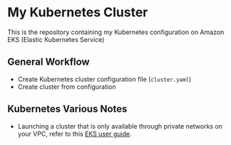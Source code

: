 # My Kubernetes Cluster

This is the repository containing my Kubernetes configuration on Amazon EKS (Elastic Kubernetes Service)

## General Workflow

* Create Kubernetes cluster configuration file (`cluster.yaml`)
* Create cluster from configuration

## Kubernetes Various Notes

* Launching a cluster that is only available through private networks on your VPC, refer to this [EKS user guide](https://docs.aws.amazon.com/eks/latest/userguide/cluster-endpoint.html#private-access).
